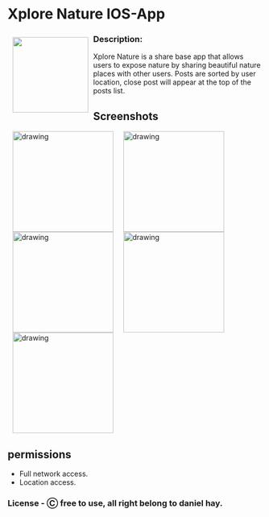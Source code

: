 # Xplore Nature IOS-App
<img src="https://i.ibb.co/DpH3szG/parking-copy.png" align="left"
width="150" hspace="10" vspace="10">
### Description:
Xplore Nature is a share base app that allows users to expose nature by sharing beautiful nature places with other users.
Posts are sorted by user location, close post will appear at the top of the posts list.


## Screenshots
<img src="https://i.ibb.co/zJmyHrD/Screenshot-2021-07-29-095952.png" alt="drawing" width="200" hspace="10" /><img src="https://i.ibb.co/zJmyHrD/Screenshot-2021-07-29-095952.png" alt="drawing" width="200" hspace="10"/><img src="https://i.ibb.co/d0r6thQ/Screenshot-2021-07-29-095636.png"  alt="drawing" width="200" hspace="10"/><img src="https://i.ibb.co/Kb0mcss/Screenshot-20210228-152110-Spark.jpg" alt="drawing" width="200" hspace="10"/><img src="https://i.ibb.co/xX5pYt4/Screenshot-2021-07-29-095927.png" alt="drawing" width="200" hspace="10"/>


## permissions
* Full network access.
* Location access.
### License - Ⓒ free to use, all right belong to daniel hay.
